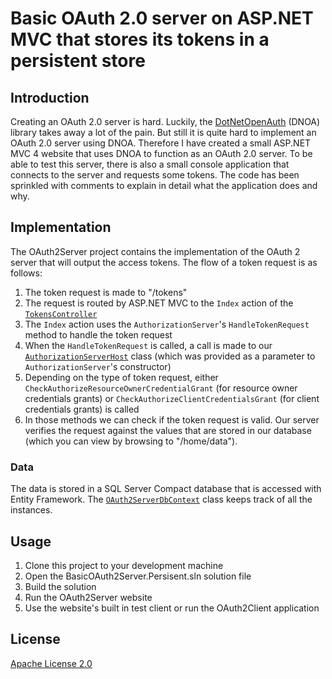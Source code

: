 # Basic OAuth 2.0 server on ASP.NET MVC that stores its tokens in a persistent store

## Introduction
Creating an OAuth 2.0 server is hard. Luckily, the [DotNetOpenAuth](http://www.dotnetopenauth.net/) (DNOA) library takes away a lot of the pain. But still it is quite hard to implement an OAuth 2.0 server using DNOA. Therefore I have created a small ASP.NET MVC 4 website that uses DNOA to function as an OAuth 2.0 server. To be able to test this server, there is also a small console application that connects to the server and requests some tokens. The code has been sprinkled with comments to explain in detail what the application does and why.

## Implementation
The OAuth2Server project contains the implementation of the OAuth 2 server that will output the access tokens. The flow of a token request is as follows:

 1. The token request is made to "/tokens" 
 2. The request is routed by ASP.NET MVC to the `Index` action of the [`TokensController`](OAuth2Server/Controllers/TokensController.cs)
 3. The `Index` action uses the `AuthorizationServer`'s `HandleTokenRequest` method to handle the token request
 4. When the `HandleTokenRequest` is called, a call is made to our [`AuthorizationServerHost`](OAuth2Server/Models/AuthorizationServerHost.cs) class (which was provided as a parameter to `AuthorizationServer`'s constructor)
 5. Depending on the type of token request, either `CheckAuthorizeResourceOwnerCredentialGrant` (for resource owner credentials grants) or `CheckAuthorizeClientCredentialsGrant` (for client credentials grants) is called
 6. In those methods we can check if the token request is valid. Our server verifies the request against the values that are stored in our database (which you can view by browsing to "/home/data").

### Data
The data is stored in a SQL Server Compact database that is accessed with Entity Framework. The [`OAuth2ServerDbContext`](OAuth2Server/Models/OAuth2ServerDbContext.cs) class keeps track of all the instances.

## Usage
 1. Clone this project to your development machine
 2. Open the BasicOAuth2Server.Persisent.sln solution file
 3. Build the solution
 4. Run the OAuth2Server website
 5. Use the website's built in test client or run the OAuth2Client application

## License
[Apache License 2.0](License.MD)
